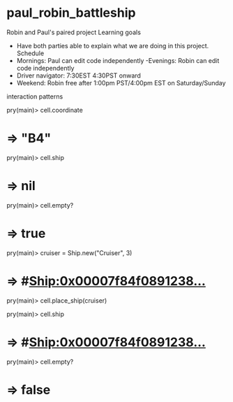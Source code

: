 # paul_robin_battleship
Robin and Paul's paired project
Learning goals
  - Have both parties able to explain what we are doing in this project.
Schedule
  - Mornings: Paul can edit code independently
  -Evenings: Robin can edit code independently
  - Driver navigator: 7:30EST 4:30PST onward
  - Weekend: Robin free after 1:00pm PST/4:00pm EST on Saturday/Sunday

  interaction patterns
  
  pry(main)> cell.coordinate
  # => "B4"

  pry(main)> cell.ship
  # => nil

  pry(main)> cell.empty?
  # => true

  pry(main)> cruiser = Ship.new("Cruiser", 3)
  # => #<Ship:0x00007f84f0891238...>

  pry(main)> cell.place_ship(cruiser)

  pry(main)> cell.ship
  # => #<Ship:0x00007f84f0891238...>

  pry(main)> cell.empty?
  # => false
